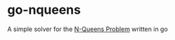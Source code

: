 go-nqueens
==========

A simple solver for the [N-Queens Problem](https://en.wikipedia.org/wiki/Eight_queens_puzzle) written in go
